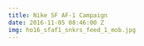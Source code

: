 ```yaml
---
title: Nike SF AF-1 Campaign
date: 2016-11-05 08:46:00 Z
img: ho16_sfaf1_snkrs_feed_1_mob.jpg
---
```

